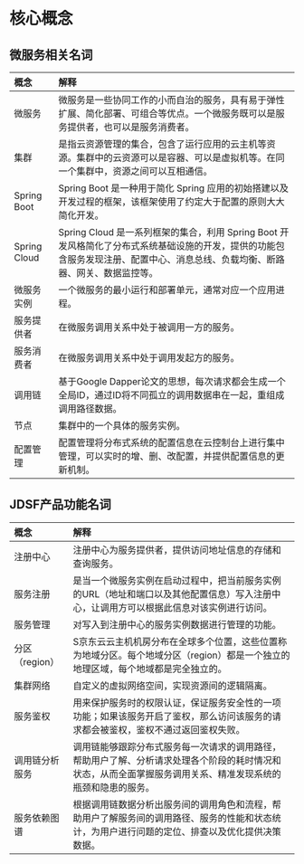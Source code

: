 # 核心概念


## 微服务相关名词


| 概念 | 解释 |
| :- | :- |
|  微服务 |  微服务是一些协同工作的小而自治的服务，具有易于弹性扩展、简化部署、可组合等优点。一个微服务既可以是服务提供者，也可以是服务消费者。 |
| 集群  |  是指云资源管理的集合，包含了运行应用的云主机等资源。集群中的云资源可以是容器、可以是虚拟机等。在同一个集群中，资源之间可以互相通信。 |
|  Spring Boot  |  Spring Boot 是一种用于简化 Spring 应用的初始搭建以及开发过程的框架，该框架使用了约定大于配置的原则大大简化开发。  |
|  Spring Cloud  | Spring Cloud 是一系列框架的集合，利用 Spring Boot 开发风格简化了分布式系统基础设施的开发，提供的功能包含服务发现注册、配置中心、消息总线、负载均衡、断路器、网关、数据监控等。 |
|  微服务实例  |  一个微服务的最小运行和部署单元，通常对应一个应用进程。 |
|  服务提供者  |  在微服务调用关系中处于被调用一方的服务。 |
|  服务消费者   |  在微服务调用关系中处于调用发起方的服务。 |
|  调用链  | 基于Google Dapper论文的思想，每次请求都会生成一个全局ID，通过ID将不同孤立的调用数据串在一起，重组成调用路径数据。 |
| 节点   | 	集群中的一个具体的服务实例。  |
| 配置管理   |  配置管理将分布式系统的配置信息在云控制台上进行集中管理，可以实时的增、删、改配置，并提供配置信息的更新机制。 |

	

## JDSF产品功能名词

| 概念 | 解释 |
| :- | :- |
|  注册中心 | 注册中心为服务提供者，提供访问地址信息的存储和查询服务。 |
| 服务注册  |  是当一个微服务实例在启动过程中，把当前服务实例的URL（地址和端口以及其他配置信息）写入注册中心，让调用方可以根据此信息对该实例进行访问。 |
|  服务管理  | 对写入到注册中心的服务实例数据进行管理的功能。  |
|  分区（region）  | S京东云云主机机房分布在全球多个位置，这些位置称为地域分区。每个地域分区（region）都是一个独立的地理区域，每个地域都是完全独立的。 |
|  集群网络  | 自定义的虚拟网络空间，实现资源间的逻辑隔离。 |
|  服务鉴权 |  用来保护服务时的权限认证，保证服务安全性的一项功能；如果该服务开启了鉴权，那么访问该服务的请求都会被鉴权，鉴权不通过返回鉴权失败。 |
|  调用链分析服务   |  调用链能够跟踪分布式服务每一次请求的调用路径，帮助用户了解、分析请求处理各个阶段的耗时情况和状态，从而全面掌握服务调用关系、精准发现系统的瓶颈和隐患的服务。 |
|  服务依赖图谱  | 根据调用链数据分析出服务间的调用角色和流程，帮助用户了解服务间的调用路径、服务的性能和状态统计，为用户进行问题的定位、排查以及优化提供决策数据。 |


